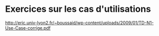 # Exercices sur les cas d'utilisations
http://eric.univ-lyon2.fr/~boussaid/wp-content/uploads/2009/01/TD-N1-Use-Case-corrige.pdf

